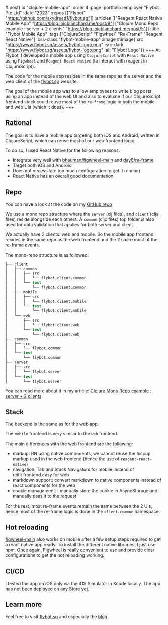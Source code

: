 #:post{:id "clojure-mobile-app"
       :order 4
       :page :portfolio
       :employer "Flybot Pte Ltd" 
       :date "2023"
       :repos [["Flybot" "https://github.com/skydread1/flybot.sg"]]
       :articles [["Reagent React Native Mobile App" "https://blog.loicblanchard.me/post/9"]
                  ["Clojure Mono Repo example : server + 2 clients" "https://blog.loicblanchard.me/post/5"]]
       :title "Flybot Mobile App"
       :tags ["ClojureScript" "Figwheel" "Re-Frame" "Reagent React Native"]
       :css-class "flybot-mobile-app"
       :image #:image{:src "https://www.flybot.sg/assets/flybot-logo.png"
                      :src-dark "https://www.flybot.sg/assets/flybot-logo.png"
                      :alt "Flybot Logo"}}
+++
At Flybot, I developed a mobile app using `ClojureScript` with `React Native` using `Figwheel` and `Reagent React Native` (to interact with reagent in ClojureScript).

The code for the mobile app resides in the same repo as the server and the web client of the [flybot.sg](https://www.flybot.sg/) website.

The goal of the mobile app was to allow employees to write blog posts using an app instead of the web UI and also to evaluate if our ClojureScript frontend stack could reuse most of the `re-frame` logic in both the mobile and web UIs (which it does).
+++
## Rational

The goal is to have a mobile app targeting both iOS and Android, written in ClojureScript, which can reuse most of our web frontend logic.

To do so, I used React Native for the following reasons:

- Integrate very well with [bhauman/figwheel-main](https://github.com/bhauman/figwheel-main) and [day8/re-frame](https://github.com/day8/re-frame)
- Target both iOS and Android
- Does not necessitate too much configuration to get it running
- React Native has an overall good documentation

## Repo

You can have a look at the code on my [GitHub repo](https://github.com/skydread1/flybot.sg)

We use a mono repo structure where the `server` (clj files), and `client` (cljs files) reside alongside each others.
A `common` (cljc files) top folder is also used for data validation that applies for both server and client.

We actually have 2 clients: web and mobile.
So the mobile app frontend resides in the same repo as the web frontend and the 2 share most of the re-frame events.

The mono-repo structure is as followed:

```clojure
├── client
│   ├── common
│   │   ├── src
│   │   │   └── flybot.client.common
│   │   └── test
│   │       └── flybot.client.common
│   ├── mobile
│   │   ├── src
│   │   │   └── flybot.client.mobile
│   │   └── test
│   │       └── flybot.client.mobile
│   └── web
│       ├── src
│       │   └── flybot.client.web
│       └── test
│           └── flybot.client.web
├── common
│   ├── src
│   │   └── flybot.common
│   └── test
│       └── flybot.common
├── server
│   ├── src
│   │   └── flybot.server
│   └── test
│       └── flybot.server
```

You can read more about it in my article: [Clojure Mono Repo example : server + 2 clients](https://blog.loicblanchard.me/post/5).

## Stack

The backend is the same as for the web app.

The `mobile` frontend is very similar to the `web` frontend.

The main differences with the web frontend are the following:
- markup: RN using native components, we cannot reuse the hiccup markup used in the web frontend (hence the use of `reagent-react-native`)
- navigation: Tab and Stack Navigators for mobile instead of reitit.frontend.easy for web
- markdown support: convert markdown to native components instead of react components for the web
- cookie management: I manually store the cookie in AsyncStorage and manually pass it to the request

For the rest, most re-frame events remain the same between the 2 UIs, hence most of the re-frame logic is done in the `client.common` namespace.

## Hot reloading

[figwheel-main](https://github.com/bhauman/figwheel-main) also works on mobile after a few setup steps required to get a react native app ready. To install the different native libraries, I just use npm. Once again, Figwheel is really convenient to use and provide clear configurations to get the hot reloading working.

## CI/CD

I tested the app on iOS only via the iOS Simulator in Xcode locally.
The app has not been deployed on any Store yet.

## Learn more

Feel free to visit [flybot.sg](https://www.flybot.sg/) and especially the [blog](https://www.flybot.sg/blog).
